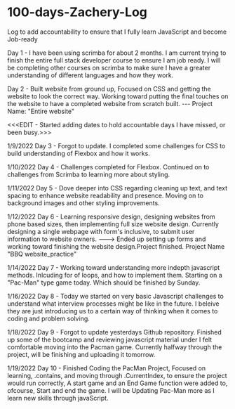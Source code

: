 # 100-days-Zachery-Log
Log to add accountability to ensure that I fully learn JavaScript and become Job-ready


Day 1 - I have been using scrimba for about 2 months. I am current trying to finish the entire full stack developer course to ensure I am job ready. I will be completing other courses on scrimba to make sure I have a greater understanding of different languages and how they work.


Day 2 - Built website from ground up, Focused on CSS and getting the website to look the correct way. Working toward putting the final touches on the website to have a completed website from scratch built. --- Project Name: "Entire website" 

<<<EDIT - Started adding dates to hold accountable days I have missed, or been busy.>>>
  
1/9/2022 Day 3 - Forgot to update. I completed some challenges for CSS to build understanding of Flexbox and how it works. 

1/10/2022 Day 4 - Challenges completed for Flexbox. Continued on to challenges from Scrimba to learning more about styling. 

1/11/2022 Day 5 - Dove deeper into CSS regarding cleaning up text, and text spacing to enhance website readability and presence. Moving on to background images and other styling improvements.

1/12/2022 Day 6 - Learning responsive design, designing websites from phone based sizes, then implementing full size website design. Currently designing a single webpage with form's inclusive, to submit user information to website owners. ---> Ended up setting up forms and working toward finishing the website design.Project finished.               Project Name "BBQ website_practice"

1/14/2022 Day 7 - Working toward understanding more indepth javascript methods. Inlcuding for of loops, and how to implement them. Starting on a "Pac-Man" type game today. Which should be finished by Sunday.

1/16/2022 Day 8 - Today we started on very basic Javascript challenges to understand what interview processes might be like in the future. I beleive they are just introducing us to a certain way of thinking when it comes to coding and problem solving.

1/18/2022 Day 9 - Forgot to update yesterdays Github repository. Finished up some of the bootcamp and reviewing javascript material under I felt comfortable moving into the Pacman game. Currently halfway through the project, will be finishing and uploading it tomorrow.

1/19/2022 Day 10 - Finished Coding the PacMan Project, Focused on learning, .contains, and moving through .CurrentIndex, to ensure the project would run correctly, A start game and an End Game function were added to, ofcourse, Start and end the game. I will be Updating Pac-Man more as I learn new skills through javaScript.
